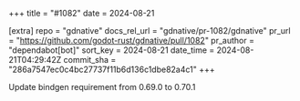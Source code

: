 +++
title = "#1082"
date = 2024-08-21

[extra]
repo = "gdnative"
docs_rel_url = "gdnative/pr-1082/gdnative"
pr_url = "https://github.com/godot-rust/gdnative/pull/1082"
pr_author = "dependabot[bot]"
sort_key = 2024-08-21
date_time = 2024-08-21T04:29:42Z
commit_sha = "286a7547ec0c4bc27737f11b6d136c1dbe82a4c1"
+++

Update bindgen requirement from 0.69.0 to 0.70.1
